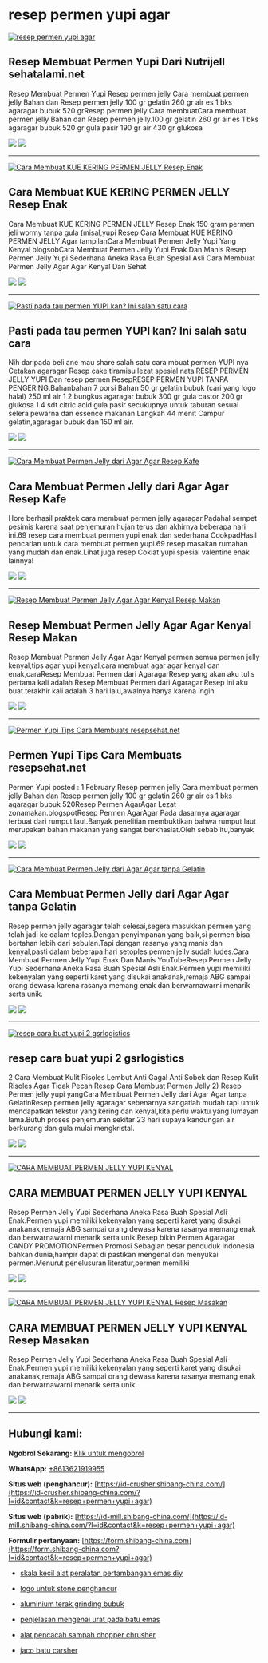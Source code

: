 # resep permen yupi agar

<a href="https://swt.shibang-china.com/?l=id&img&k=resep+permen+yupi+agar" target="_blank">![resep permen yupi agar](http://static.shibang-china.com/all-800x300/1360.jpg)</a>

## Resep Membuat Permen Yupi Dari Nutrijell sehatalami.net
Resep Membuat Permen Yupi Resep permen jelly Cara membuat permen jelly Bahan dan Resep permen jelly 100 gr gelatin 260 gr air es 1 bks agaragar bubuk 520 grResep permen jelly Cara membuatCara membuat permen jelly Bahan dan Resep permen jelly.100 gr gelatin 260 gr air es 1 bks agaragar bubuk 520 gr gula pasir 190 gr air 430 gr glukosa


<a href="https://whatsapp.shibangsoft.com/WhatsApp.php" target="_blank" title="WhatsApp">![](http://static.shibang-china.com/icon/whatsapp.png)</a> <a href="https://swt.shibang-china.com/?l=id&icon&k=resep+permen+yupi+agar" target="_blank">![](http://static.shibang-china.com/icon/chat-id.png)</a>

---

<a href="https://swt.shibang-china.com/?l=id&img&k=resep+permen+yupi+agar" target="_blank">![Cara Membuat KUE KERING PERMEN JELLY Resep Enak](http://static.shibang-china.com/all-800x300/52.jpg)</a>

## Cara Membuat KUE KERING PERMEN JELLY Resep Enak
Cara Membuat KUE KERING PERMEN JELLY Resep Enak 150 gram permen jeli wormy tanpa gula (misal,yupi Resep Cara Membuat KUE KERING PERMEN JELLY Agar tampilanCara Membuat Permen Jelly Yupi Yang Kenyal blogsobCara Membuat Permen Jelly Yupi Enak Dan Manis Resep Permen Jelly Yupi Sederhana Aneka Rasa Buah Spesial Asli Cara Membuat Permen Jelly Agar Agar Kenyal Dan Sehat


<a href="https://whatsapp.shibangsoft.com/WhatsApp.php" target="_blank" title="WhatsApp">![](http://static.shibang-china.com/icon/whatsapp.png)</a> <a href="https://swt.shibang-china.com/?l=id&icon&k=resep+permen+yupi+agar" target="_blank">![](http://static.shibang-china.com/icon/chat-id.png)</a>

---

<a href="https://swt.shibang-china.com/?l=id&img&k=resep+permen+yupi+agar" target="_blank">![Pasti pada tau permen YUPI kan? Ini salah satu cara](http://static.shibang-china.com/all-800x300/1243.jpg)</a>

## Pasti pada tau permen YUPI kan? Ini salah satu cara
Nih daripada beli ane mau share salah satu cara mbuat permen YUPI nya Cetakan agaragar Resep cake tiramisu lezat spesial natalRESEP PERMEN JELLY YUPI Dan resep permen ResepRESEP PERMEN YUPI TANPA PENGERING.Bahanbahan 7 porsi Bahan 50 gr gelatin bubuk (cari yang logo halal) 250 ml air 1 2 bungkus agaragar bubuk 300 gr gula castor 200 gr glukosa 1 4 sdt citric acid gula pasir secukupnya untuk taburan sesuai selera pewarna dan essence makanan Langkah 44 menit Campur gelatin,agaragar bubuk dan 150 ml air.


<a href="https://whatsapp.shibangsoft.com/WhatsApp.php" target="_blank" title="WhatsApp">![](http://static.shibang-china.com/icon/whatsapp.png)</a> <a href="https://swt.shibang-china.com/?l=id&icon&k=resep+permen+yupi+agar" target="_blank">![](http://static.shibang-china.com/icon/chat-id.png)</a>

---

<a href="https://swt.shibang-china.com/?l=id&img&k=resep+permen+yupi+agar" target="_blank">![Cara Membuat Permen Jelly dari Agar Agar Resep Kafe](http://static.shibang-china.com/all-800x300/1227.jpg)</a>

## Cara Membuat Permen Jelly dari Agar Agar Resep Kafe
Hore berhasil praktek cara membuat permen jelly agaragar.Padahal sempet pesimis karena saat penjemuran hujan terus dan akhirnya beberapa hari ini.69 resep cara membuat permen yupi enak dan sederhana CookpadHasil pencarian untuk cara membuat permen yupi.69 resep masakan rumahan yang mudah dan enak.Lihat juga resep Coklat yupi spesial valentine enak lainnya!


<a href="https://whatsapp.shibangsoft.com/WhatsApp.php" target="_blank" title="WhatsApp">![](http://static.shibang-china.com/icon/whatsapp.png)</a> <a href="https://swt.shibang-china.com/?l=id&icon&k=resep+permen+yupi+agar" target="_blank">![](http://static.shibang-china.com/icon/chat-id.png)</a>

---

<a href="https://swt.shibang-china.com/?l=id&img&k=resep+permen+yupi+agar" target="_blank">![Resep Membuat Permen Jelly Agar Agar Kenyal Resep Makan](http://static.shibang-china.com/all-800x300/984.jpg)</a>

## Resep Membuat Permen Jelly Agar Agar Kenyal Resep Makan
Resep Membuat Permen Jelly Agar Agar Kenyal permen semua permen jelly kenyal,tips agar yupi kenyal,cara membuat agar agar kenyal dan enak,caraResep Membuat Permen dari AgaragarResep yang akan aku tulis pertama kali adalah Resep Membuat Permen dari Agaragar.Resep ini aku buat terakhir kali adalah 3 hari lalu,awalnya hanya karena ingin


<a href="https://whatsapp.shibangsoft.com/WhatsApp.php" target="_blank" title="WhatsApp">![](http://static.shibang-china.com/icon/whatsapp.png)</a> <a href="https://swt.shibang-china.com/?l=id&icon&k=resep+permen+yupi+agar" target="_blank">![](http://static.shibang-china.com/icon/chat-id.png)</a>

---

<a href="https://swt.shibang-china.com/?l=id&img&k=resep+permen+yupi+agar" target="_blank">![Permen Yupi Tips Cara Membuats resepsehat.net](http://static.shibang-china.com/all-800x300/354.jpg)</a>

## Permen Yupi Tips Cara Membuats resepsehat.net
Permen Yupi posted : 1 February Resep permen jelly Cara membuat permen jelly Bahan dan Resep permen jelly 100 gr gelatin 260 gr air es 1 bks agaragar bubuk 520Resep Permen AgarAgar Lezat zonamakan.blogspotResep Permen AgarAgar Pada dasarnya agaragar terbuat dari rumput laut.Banyak penelitian membuktikan bahwa rumput laut merupakan bahan makanan yang sangat berkhasiat.Oleh sebab itu,banyak


<a href="https://whatsapp.shibangsoft.com/WhatsApp.php" target="_blank" title="WhatsApp">![](http://static.shibang-china.com/icon/whatsapp.png)</a> <a href="https://swt.shibang-china.com/?l=id&icon&k=resep+permen+yupi+agar" target="_blank">![](http://static.shibang-china.com/icon/chat-id.png)</a>

---

<a href="https://swt.shibang-china.com/?l=id&img&k=resep+permen+yupi+agar" target="_blank">![Cara Membuat Permen Jelly dari Agar Agar tanpa Gelatin](http://static.shibang-china.com/all-800x300/444.jpg)</a>

## Cara Membuat Permen Jelly dari Agar Agar tanpa Gelatin
Resep permen jelly agaragar telah selesai,segera masukkan permen yang telah jadi ke dalam toples.Dengan penyimpanan yang baik,si permen bisa bertahan lebih dari sebulan.Tapi dengan rasanya yang manis dan kenyal,pasti dalam beberapa hari setoples permen jelly sudah ludes.Cara Membuat Permen Jelly Yupi Enak Dan Manis YouTubeResep Permen Jelly Yupi Sederhana Aneka Rasa Buah Spesial Asli Enak.Permen yupi memiliki kekenyalan yang seperti karet yang disukai anakanak,remaja ABG sampai orang dewasa karena rasanya memang enak dan berwarnawarni menarik serta unik.


<a href="https://whatsapp.shibangsoft.com/WhatsApp.php" target="_blank" title="WhatsApp">![](http://static.shibang-china.com/icon/whatsapp.png)</a> <a href="https://swt.shibang-china.com/?l=id&icon&k=resep+permen+yupi+agar" target="_blank">![](http://static.shibang-china.com/icon/chat-id.png)</a>

---

<a href="https://swt.shibang-china.com/?l=id&img&k=resep+permen+yupi+agar" target="_blank">![resep cara buat yupi 2 gsrlogistics](http://static.shibang-china.com/all-800x300/424.jpg)</a>

## resep cara buat yupi 2 gsrlogistics
2 Cara Membuat Kulit Risoles Lembut Anti Gagal Anti Sobek dan Resep Kulit Risoles Agar Tidak Pecah Resep Cara Membuat Permen Jelly 2) Resep Permen jelly yupi yangCara Membuat Permen Jelly dari Agar Agar tanpa GelatinResep permen jelly agaragar sebenarnya sangatlah mudah tapi untuk mendapatkan tekstur yang kering dan kenyal,kita perlu waktu yang lumayan lama.Butuh proses penjemuran sekitar 23 hari supaya kandungan air berkurang dan gula mulai mengkristal.


<a href="https://whatsapp.shibangsoft.com/WhatsApp.php" target="_blank" title="WhatsApp">![](http://static.shibang-china.com/icon/whatsapp.png)</a> <a href="https://swt.shibang-china.com/?l=id&icon&k=resep+permen+yupi+agar" target="_blank">![](http://static.shibang-china.com/icon/chat-id.png)</a>

---

<a href="https://swt.shibang-china.com/?l=id&img&k=resep+permen+yupi+agar" target="_blank">![CARA MEMBUAT PERMEN JELLY YUPI KENYAL](http://static.shibang-china.com/all-800x300/496.jpg)</a>

## CARA MEMBUAT PERMEN JELLY YUPI KENYAL
Resep Permen Jelly Yupi Sederhana Aneka Rasa Buah Spesial Asli Enak.Permen yupi memiliki kekenyalan yang seperti karet yang disukai anakanak,remaja ABG sampai orang dewasa karena rasanya memang enak dan berwarnawarni menarik serta unik.Resep bikin Permen Agaragar CANDY PROMOTIONPermen Promosi Sebagian besar penduduk Indonesia bahkan dunia,hampir dapat di pastikan mengenal dan menyukai permen.Menurut penelusuran literatur,permen memiliki


<a href="https://whatsapp.shibangsoft.com/WhatsApp.php" target="_blank" title="WhatsApp">![](http://static.shibang-china.com/icon/whatsapp.png)</a> <a href="https://swt.shibang-china.com/?l=id&icon&k=resep+permen+yupi+agar" target="_blank">![](http://static.shibang-china.com/icon/chat-id.png)</a>

---

<a href="https://swt.shibang-china.com/?l=id&img&k=resep+permen+yupi+agar" target="_blank">![CARA MEMBUAT PERMEN JELLY YUPI KENYAL Resep Masakan](http://static.shibang-china.com/all-800x300/150.jpg)</a>

## CARA MEMBUAT PERMEN JELLY YUPI KENYAL Resep Masakan
Resep Permen Jelly Yupi Sederhana Aneka Rasa Buah Spesial Asli Enak.Permen yupi memiliki kekenyalan yang seperti karet yang disukai anakanak,remaja ABG sampai orang dewasa karena rasanya memang enak dan berwarnawarni menarik serta unik.

<a href="https://whatsapp.shibangsoft.com/WhatsApp.php" target="_blank" title="WhatsApp">![](http://static.shibang-china.com/icon/whatsapp.png)</a> <a href="https://swt.shibang-china.com/?l=id&icon&k=resep+permen+yupi+agar" target="_blank">![](http://static.shibang-china.com/icon/chat-id.png)</a>

---
## Hubungi kami:

**Ngobrol Sekarang:** [Klik untuk mengobrol](https://swt.shibang-china.com?l=id&contact&k=resep+permen+yupi+agar)

**WhatsApp:**  [+8613621919955](https://whatsapp.shibangsoft.com/WhatsApp.php)

**Situs web (penghancur):** [https://id-crusher.shibang-china.com/](https://id-crusher.shibang-china.com/?l=id&contact&k=resep+permen+yupi+agar)

**Situs web (pabrik):** [https://id-mill.shibang-china.com/](https://id-mill.shibang-china.com/?l=id&contact&k=resep+permen+yupi+agar)

**Formulir pertanyaan:** [https://form.shibang-china.com](https://form.shibang-china.com?l=id&contact&k=resep+permen+yupi+agar)

* [skala kecil alat peralatan pertambangan emas diy](../47/skala%20kecil%20alat%20peralatan%20pertambangan%20emas%20diy.md)

* [logo untuk stone penghancur](../43/logo%20untuk%20stone%20penghancur.md)

* [aluminium terak grinding bubuk](../45/aluminium%20terak%20grinding%20bubuk.md)

* [penjelasan mengenai urat pada batu emas](../45/penjelasan%20mengenai%20urat%20pada%20batu%20emas.md)

* [alat pencacah sampah chopper chrusher](../41/alat%20pencacah%20sampah%20chopper%20chrusher.md)

* [jaco batu carsher](../46/jaco%20batu%20carsher.md)